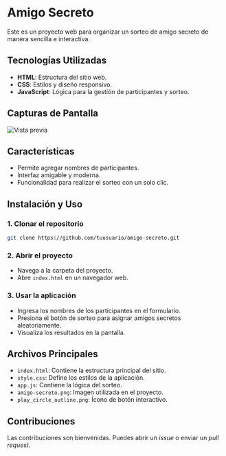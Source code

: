# Amigo Secreto

Este es un proyecto web para organizar un sorteo de amigo secreto de manera sencilla e interactiva.

## Tecnologías Utilizadas

- **HTML**: Estructura del sitio web.
- **CSS**: Estilos y diseño responsivo.
- **JavaScript**: Lógica para la gestión de participantes y sorteo.

## Capturas de Pantalla

![Vista previa](amigo-secreto.png)

## Características

- Permite agregar nombres de participantes.
- Interfaz amigable y moderna.
- Funcionalidad para realizar el sorteo con un solo clic.

## Instalación y Uso

### 1. Clonar el repositorio
   ```sh
   git clone https://github.com/tuusuario/amigo-secreto.git
   ```

### 2. Abrir el proyecto
   - Navega a la carpeta del proyecto.
   - Abre `index.html` en un navegador web.

### 3. Usar la aplicación
   - Ingresa los nombres de los participantes en el formulario.
   - Presiona el botón de sorteo para asignar amigos secretos aleatoriamente.
   - Visualiza los resultados en la pantalla.

## Archivos Principales

- `index.html`: Contiene la estructura principal del sitio.
- `style.css`: Define los estilos de la aplicación.
- `app.js`: Contiene la lógica del sorteo.
- `amigo-secreto.png`: Imagen utilizada en el proyecto.
- `play_circle_outline.png`: Ícono de botón interactivo.

## Contribuciones

Las contribuciones son bienvenidas. Puedes abrir un _issue_ o enviar un _pull request_.

